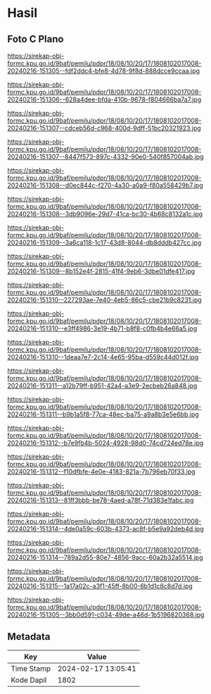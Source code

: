 # Hasil

## Foto C Plano

https://sirekap-obj-formc.kpu.go.id/9baf/pemilu/pdpr/18/08/10/20/17/1808102017008-20240216-151305--fdf2ddc4-bfe8-4d78-9f8d-888dcce9ccaa.jpg

https://sirekap-obj-formc.kpu.go.id/9baf/pemilu/pdpr/18/08/10/20/17/1808102017008-20240216-151306--628a4dee-bfda-410b-9678-f804666ba7a7.jpg

https://sirekap-obj-formc.kpu.go.id/9baf/pemilu/pdpr/18/08/10/20/17/1808102017008-20240216-151307--cdceb56d-c968-400d-9dff-51bc20321923.jpg

https://sirekap-obj-formc.kpu.go.id/9baf/pemilu/pdpr/18/08/10/20/17/1808102017008-20240216-151307--8447f573-897c-4332-90e0-540f857004ab.jpg

https://sirekap-obj-formc.kpu.go.id/9baf/pemilu/pdpr/18/08/10/20/17/1808102017008-20240216-151308--d0ec844c-f270-4a30-a0a9-f80a558429b7.jpg

https://sirekap-obj-formc.kpu.go.id/9baf/pemilu/pdpr/18/08/10/20/17/1808102017008-20240216-151308--3db9096e-29d7-41ca-bc30-4b68c8132a1c.jpg

https://sirekap-obj-formc.kpu.go.id/9baf/pemilu/pdpr/18/08/10/20/17/1808102017008-20240216-151309--3a6ca118-1c17-43d8-8044-db8dddb427cc.jpg

https://sirekap-obj-formc.kpu.go.id/9baf/pemilu/pdpr/18/08/10/20/17/1808102017008-20240216-151309--8b152e4f-2815-41f4-9eb6-3dbe01dfe417.jpg

https://sirekap-obj-formc.kpu.go.id/9baf/pemilu/pdpr/18/08/10/20/17/1808102017008-20240216-151310--227293ae-7e40-4eb5-86c5-cbe21b9c8231.jpg

https://sirekap-obj-formc.kpu.go.id/9baf/pemilu/pdpr/18/08/10/20/17/1808102017008-20240216-151310--e3ff4986-3e19-4b71-b8f8-c0fb4b4e66a5.jpg

https://sirekap-obj-formc.kpu.go.id/9baf/pemilu/pdpr/18/08/10/20/17/1808102017008-20240216-151310--1deaa7e7-2c14-4e65-95ba-d559c44d012f.jpg

https://sirekap-obj-formc.kpu.go.id/9baf/pemilu/pdpr/18/08/10/20/17/1808102017008-20240216-151311--a12b79ff-b951-42a4-a3e9-2ecbeb26a848.jpg

https://sirekap-obj-formc.kpu.go.id/9baf/pemilu/pdpr/18/08/10/20/17/1808102017008-20240216-151311--b9b1a5f8-77ca-48ec-ba75-a9a8b3e5e6bb.jpg

https://sirekap-obj-formc.kpu.go.id/9baf/pemilu/pdpr/18/08/10/20/17/1808102017008-20240216-151312--b7e9fb4b-5024-4928-98d0-74cd724ed78e.jpg

https://sirekap-obj-formc.kpu.go.id/9baf/pemilu/pdpr/18/08/10/20/17/1808102017008-20240216-151312--f10dfbfe-4e0e-4183-821a-7b796eb70f33.jpg

https://sirekap-obj-formc.kpu.go.id/9baf/pemilu/pdpr/18/08/10/20/17/1808102017008-20240216-151313--81ff3bbb-be78-4aed-a78f-71d383e1fabc.jpg

https://sirekap-obj-formc.kpu.go.id/9baf/pemilu/pdpr/18/08/10/20/17/1808102017008-20240216-151314--4de0a59c-603b-4373-ac8f-b5e9a92deb4d.jpg

https://sirekap-obj-formc.kpu.go.id/9baf/pemilu/pdpr/18/08/10/20/17/1808102017008-20240216-151314--789a2d55-80e7-4856-9acc-60a2b32a5514.jpg

https://sirekap-obj-formc.kpu.go.id/9baf/pemilu/pdpr/18/08/10/20/17/1808102017008-20240216-151315--1a17a02c-a3f1-45ff-8b00-6b1d1c8c8d7d.jpg

https://sirekap-obj-formc.kpu.go.id/9baf/pemilu/pdpr/18/08/10/20/17/1808102017008-20240216-151305--3bb0d591-c034-49de-a46d-1b5196820368.jpg


## Metadata

| Key        | Value               |
| ---------- | ------------------- |
| Time Stamp | 2024-02-17 13:05:41 |
| Kode Dapil | 1802                |



